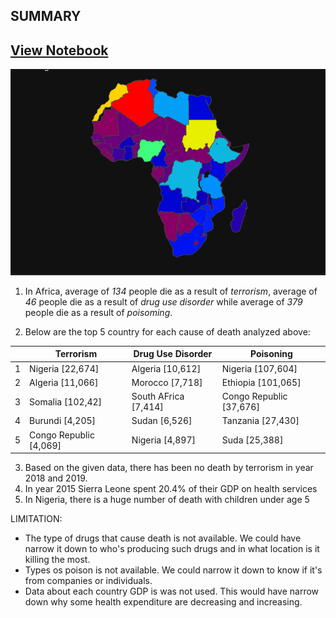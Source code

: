 ## SUMMARY
## [View Notebook](https://nbviewer.org/github/TelRich/Africa_Health_Analysis-10Alytics_Hackathon_2022/blob/main/health.ipynb?flush_cache=True)

![](2022-12-04-14-53-13.png)

1. In Africa, average of _134_ people die as a result of _terrorism_,  average of _46_ people die as a result of _drug use disorder_ while average of _379_ people die as a result of _poisoming_.

2. Below are the top 5 country for each cause of death analyzed above:

|     | Terrorism | Drug Use Disorder | Poisoning |
| --- | --- | --- | --- |
| 1 | Nigeria [22,674] | Algeria [10,612] | Nigeria [107,604] |
| 2 | Algeria [11,066] | Morocco [7,718] | Ethiopia [101,065] |
| 3 | Somalia [102,42] | South AFrica [7,414] | Congo Republic [37,676] |
| 4 | Burundi [4,205] | Sudan [6,526] | Tanzania [27,430] |
| 5 | Congo Republic [4,069] | Nigeria [4,897] | Suda [25,388] |

3. Based on the given data, there has been no death by terrorism in year 2018 and 2019.
4. In year 2015 Sierra Leone spent 20.4% of their GDP on health services
5. In Nigeria, there is a huge number of death with children under age 5

LIMITATION:
* The type of drugs that cause death is not available. We could have narrow it down to who's producing such drugs and in what location is it killing the most.
* Types os poison is not available. We could narrow it down to know if it's from companies or individuals.
* Data about each country GDP is was not used. This would have narrow down why some health expenditure are decreasing and increasing. 


